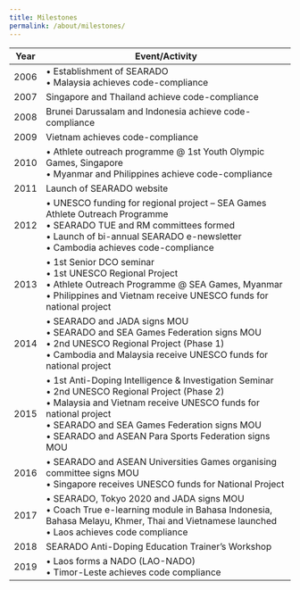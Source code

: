 ```yaml
---
title: Milestones
permalink: /about/milestones/
---
```

| Year | Event/Activity |
| --- | --- |
|  2006 | • Establishment of SEARADO<br>• Malaysia achieves code-compliance |
| 2007 | Singapore and Thailand achieve code-compliance |
| 2008 | Brunei Darussalam and Indonesia achieve code-compliance |
| 2009 | Vietnam achieves code-compliance |
| 2010 | • Athlete outreach programme @ 1st Youth Olympic Games, Singapore<br>• Myanmar and Philippines achieve code-compliance |
| 2011 | Launch of SEARADO website |
| 2012 | • UNESCO funding for regional project – SEA Games Athlete Outreach Programme<br>• SEARADO TUE and RM committees formed<br>• Launch of bi-annual SEARADO e-newsletter<br>• Cambodia achieves code-compliance |
| 2013 | • 1st Senior DCO seminar<br>• 1st UNESCO Regional Project<br>• Athlete Outreach Programme @ SEA Games, Myanmar<br>• Philippines and Vietnam receive UNESCO funds for national project |
| 2014 | • SEARADO and JADA signs MOU<br>• SEARADO and SEA Games Federation signs MOU<br>• 2nd UNESCO Regional Project (Phase 1)<br>• Cambodia and Malaysia receive UNESCO funds for national project |
| 2015 | • 1st Anti-Doping Intelligence & Investigation Seminar<br>• 2nd UNESCO Regional Project (Phase 2)<br>• Malaysia and Vietnam receive UNESCO funds for national project<br>• SEARADO and SEA Games Federation signs MOU<br>• SEARADO and ASEAN Para Sports Federation signs MOU |
| 2016 | • SEARADO and ASEAN Universities Games organising committee signs MOU<br>• Singapore receives UNESCO funds for National Project |
| 2017 | • SEARADO, Tokyo 2020 and JADA signs MOU<br>• Coach True e-learning module in Bahasa Indonesia, Bahasa Melayu, Khmer, Thai and Vietnamese launched<br>• Laos achieves code compliance |
| 2018 | SEARADO Anti-Doping Education Trainer’s Workshop |
| 2019 | • Laos forms a NADO (LAO-NADO)<br>• Timor-Leste achieves code compliance |
